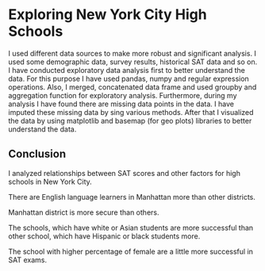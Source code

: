 # Exploring New York City High Schools

I used different data sources to make more robust and significant analysis. I used some demographic data, survey results, historical SAT data and so on. I have conducted exploratory data analysis first to better understand the data. For this purpose I have used pandas, numpy and regular expression operations. Also, I merged, concatenated data frame and used groupby and aggregation function for exploratory analysis. Furthermore, during my analysis I have found there are missing data points in the data. I have imputed these missing data by sing various methods. After that I visualized the data by using matplotlib and basemap (for geo plots) libraries to better understand the data.

## Conclusion

I analyzed relationships between SAT scores and other factors for high schools in New York City. 

There are English language learners in Manhattan more than other districts. 

Manhattan district is more secure than others.

The schools, which have white or Asian students are more successful than other school, which have Hispanic or black students more.

The school with higher percentage of female are a little more successful in SAT exams.
